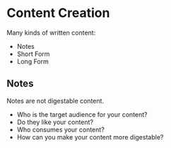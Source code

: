 # Content Creation

Many kinds of written content:

* Notes
* Short Form
* Long Form

## Notes 

Notes are not digestable content.

* Who is the target audience for your content?
* Do they like your content?
* Who consumes your content?
* How can you make your content more digestable?

